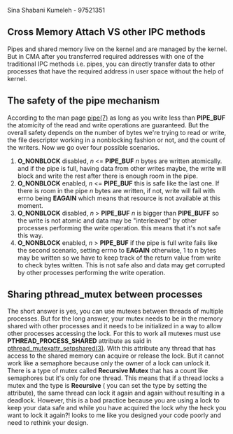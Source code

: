 ﻿

Sina Shabani Kumeleh - 97521351
## Cross Memory Attach VS other IPC methods
Pipes and shared memory live on the kernel and are managed by the kernel. But in CMA after you transferred required addresses with one of the traditional IPC methods i.e. pipes, you can directly transfer data to other processes that have the required address in user space without the help of kernel.

## The safety of the pipe mechanism
According to the man page [pipe(7)](https://man7.org/linux/man-pages/man7/pipe.7.html) as long as you write less than **PIPE_BUF** the atomicity of the read and write operations are guaranteed. But the overall safety depends on the number of bytes we're trying to read or write, the file descriptor working in a nonblocking fashion or not, and the count of the writers. Now we go over four possible scenarios.
1. **O_NONBLOCK** disabled, _n_ <= **PIPE_BUF**
_n_ bytes are written atomically. and if the pipe is full, having data from other writes maybe, the write will block and write the rest after there is enough room in the pipe.
2. **O_NONBLOCK** enabled, _n_ <= **PIPE_BUF**
this is safe like the last one. If there is room in the pipe _n_ bytes are written, if not, write will fail with errno being **EAGAIN** which means that resource is not available at this moment.
3. **O_NONBLOCK** disabled, _n_ > **PIPE_BUF**
_n_ is bigger than **PIPE_BUFF** so the write is not atomic and data may be "interleaved" by other processes performing the write operation. this means that it's not safe this way.
4. **O_NONBLOCK** enabled, _n_ > **PIPE_BUF**
if the pipe is full write fails like the second scenario, setting errno to **EAGAIN** otherwise, 1 to n bytes may be written so we have to keep track of the return value from write to check bytes written. This is not safe also and data may get corrupted by other processes performing the write operation.

## Sharing pthread_mutex between processes
The short answer is yes, you can use mutexes between threads of multiple processes. But for the long answer, your mutex needs to be in the memory shared with other processes and it needs to be initialized in a way to allow other processes accessing the lock. For this to work all mutexes must use **PTHREAD_PROCESS_SHARED** attribute as said in [pthread_mutexattr_setpshared(3)](https://man7.org/linux/man-pages/man3/pthread_mutexattr_setpshared.3.html). With this attribute any thread that has access to the shared memory can acquire or release the lock. But it cannot work like a semaphore because only the owner of a lock can unlock it. There is a type of mutex called **Recursive Mutex** that has a count like semaphores but it's only for one thread. This means that if a thread locks a mutex and the type is **Recursive** ( you can set the type by setting the attribute), the same thread can lock it again and again without resulting in a deadlock. However, this is a bad practice because you are using a lock to keep your data safe and while you have acquired the lock why the heck you want to lock it again?! looks to me like you designed your code poorly and need to rethink your design.
